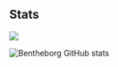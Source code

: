 ## Stats

![](https://komarev.com/ghpvc/?username=Bentheborg&color=blueviolet)

![Bentheborg GitHub stats](https://github-readme-stats.vercel.app/api?username=Bentheborg&show_icons=true&theme=swiftl&count_private=true)
